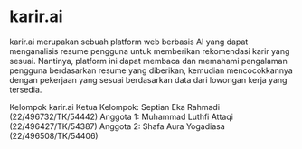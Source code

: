 # karir.ai
karir.ai merupakan sebuah platform web berbasis AI yang dapat menganalisis resume pengguna untuk memberikan rekomendasi karir yang sesuai. Nantinya, platform ini dapat membaca dan memahami pengalaman pengguna berdasarkan resume yang diberikan, kemudian mencocokkannya dengan pekerjaan yang sesuai berdasarkan data dari lowongan kerja yang tersedia.

Kelompok karir.ai
Ketua Kelompok: Septian Eka Rahmadi (22/496732/TK/54442)
Anggota 1: Muhammad Luthfi Attaqi (22/496427/TK/54387)
Anggota 2: Shafa Aura Yogadiasa (22/496508/TK/54406)
